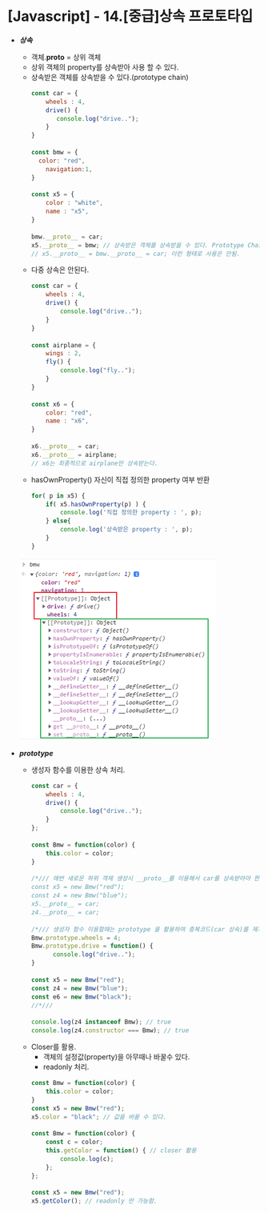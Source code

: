# [Javascript] - 14.[중급]상속 프로토타입

* ___상속___
  - 객체.__proto__ = 상위 객체
  - 상위 객체의 property를 상속받아 사용 할 수 있다.
  - 상속받은 객체를 상속받을 수 있다.(prototype chain)
    ```javascript
    const car = {
	    wheels : 4,
	    drive() {
		   console.log("drive..");
	    }
    }

    const bmw = {
  	  color: "red",
	    navigation:1,
    }

    const x5 = {
	    color : "white",
	    name : "x5",
    }

    bmw.__proto__ = car;
    x5.__proto__ = bmw; // 상속받은 객체를 상속받을 수 있다. Prototype Chain
    // x5.__proto__ = bmw.__proto__ = car; 이런 형태로 사용은 안됨.
    ```
  - 다중 상속은 안된다.
    ```javascript
    const car = {
	    wheels : 4,
	    drive() {
	    	console.log("drive..");
	    }
    }

    const airplane = {
	    wings : 2,
	    fly() {
		    console.log("fly..");
	    }
    }

    const x6 = {
	    color: "red",
	    name : "x6",
    }

    x6.__proto__ = car;
    x6.__proto__ = airplane;
    // x6는 최종적으로 airplane만 상속받는다.
    ```
  - hasOwnProperty() 자신이 직접 정의한 property 여부 반환
    ```javascript
    for( p in x5) {
	    if( x5.hasOwnProperty(p) ) {
		    console.log('직접 정의한 property : ', p);
	    } else{
		    console.log('상속받은 property : ', p);
	    }
    }
    ```
  ![캡처](_Img/prototype.png)

* ___prototype___
  - 생성자 함수를 이용한 상속 처리.
    ```javascript
    const car = {
	    wheels : 4,
	    drive() {
		    console.log("drive..");
	    }
    };

    const Bmw = function(color) {
	    this.color = color;
    }

    /*/// 매번 새로운 하위 객제 생성시 __proto__를 이용해서 car를 상속받아야 한다.
    const x5 = new Bmw("red");
    const z4 = new Bmw("blue");
    x5.__proto__ = car;
    z4.__proto__ = car;

    /*/// 생성자 함수 이용할때는 prototype 을 활용하여 중복코드(car 상속)를 제거할 수 있다.
    Bmw.prototype.wheels = 4;
    Bmw.prototype.drive = function() {
		  console.log("drive..");
    }

    const x5 = new Bmw("red");
    const z4 = new Bmw("blue");
    const e6 = new Bmw("black");
    //*///

    console.log(z4 instanceof Bmw); // true
    console.log(z4.constructor === Bmw); // true
    ```
  - Closer를 활용.
    - 객체의 설정값(property)을 아무때나 바꿀수 있다.
    - readonly 처리.
    ```javascript
    const Bmw = function(color) {
	    this.color = color;
    }
    const x5 = new Bmw("red");
    x5.color = "black"; // 값을 바꿀 수 있다.

    const Bmw = function(color) {
	    const c = color;
	    this.getColor = function() { // closer 활용
		    console.log(c);
	    };
    };

    const x5 = new Bmw("red");
    x5.getColor(); // readonly 만 가능함.
    ```